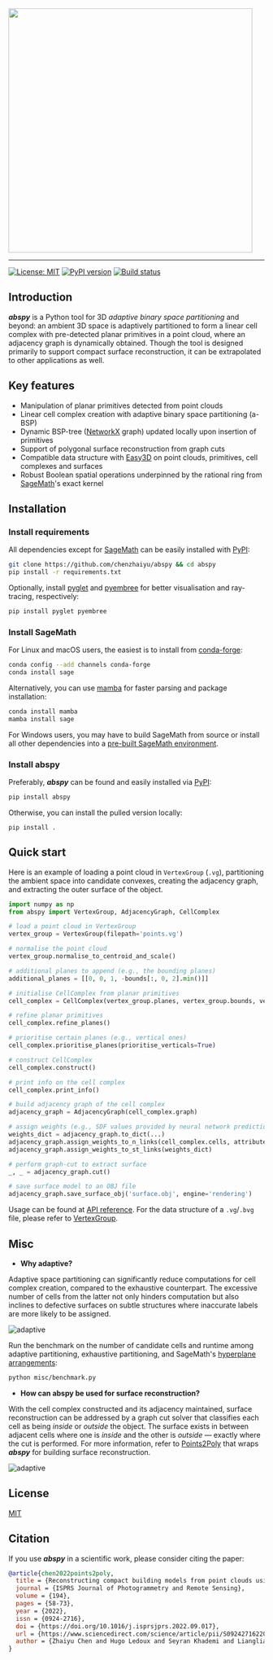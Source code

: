 <img src="https://raw.githubusercontent.com/chenzhaiyu/abspy/main/docs/source/_static/images/logo.png" width="480"/>

-----------
[![License: MIT](https://img.shields.io/badge/License-MIT-yellow.svg)](https://opensource.org/licenses/MIT) [![PyPI version](https://badge.fury.io/py/abspy.svg)](https://pypi.python.org/pypi/abspy/) [![Build status](https://readthedocs.org/projects/abspy/badge/)](https://abspy.readthedocs.io/en/latest/)

## Introduction

***abspy*** is a Python tool for 3D *adaptive binary space partitioning* and beyond: an ambient 3D space is adaptively partitioned to form a linear cell complex with pre-detected planar primitives in a point cloud, where an adjacency graph is dynamically obtained. Though the tool is designed primarily to support compact surface reconstruction, it can be extrapolated to other applications as well.

## Key features

* Manipulation of planar primitives detected from point clouds
* Linear cell complex creation with adaptive binary space partitioning (a-BSP)
* Dynamic BSP-tree ([NetworkX](https://networkx.org/) graph) updated locally upon insertion of primitives
* Support of polygonal surface reconstruction from graph cuts
* Compatible data structure with [Easy3D](https://github.com/LiangliangNan/Easy3D) on point clouds, primitives, cell complexes and surfaces
* Robust Boolean spatial operations underpinned by the rational ring from [SageMath](https://www.sagemath.org/)'s exact kernel

## Installation

### Install requirements

All dependencies except for [SageMath](https://www.sagemath.org/) can be easily installed with [PyPI](https://pypi.org/):

```bash
git clone https://github.com/chenzhaiyu/abspy && cd abspy
pip install -r requirements.txt
```

Optionally, install [pyglet](https://github.com/pyglet/pyglet) and [pyembree](https://github.com/adam-grant-hendry/pyembree) for better visualisation and ray-tracing, respectively:

```bash
pip install pyglet pyembree
```

### Install SageMath

For Linux and macOS users, the easiest is to install from [conda-forge](https://conda-forge.org/):

```bash
conda config --add channels conda-forge
conda install sage
```

Alternatively, you can use [mamba](https://github.com/mamba-org/mamba) for faster parsing and package installation:

```bash
conda install mamba
mamba install sage
```

For Windows users, you may have to build SageMath from source or install all other dependencies into a [pre-built SageMath environment](https://doc.sagemath.org/html/en/installation/binary.html).

### Install abspy

Preferably, ***abspy*** can be found and easily installed via [PyPI](https://pypi.org/project/abspy/):

```bash
pip install abspy
```

Otherwise, you can install the pulled version locally:

```
pip install .
```

## Quick start

Here is an example of loading a point cloud in `VertexGroup` (`.vg`), partitioning the ambient space into candidate convexes, creating the adjacency graph, and extracting the outer surface of the object.

```python
import numpy as np
from abspy import VertexGroup, AdjacencyGraph, CellComplex

# load a point cloud in VertexGroup 
vertex_group = VertexGroup(filepath='points.vg')

# normalise the point cloud
vertex_group.normalise_to_centroid_and_scale()

# additional planes to append (e.g., the bounding planes)
additional_planes = [[0, 0, 1, -bounds[:, 0, 2].min()]]

# initialise CellComplex from planar primitives
cell_complex = CellComplex(vertex_group.planes, vertex_group.bounds, vertex_group.points_grouped, build_graph=True, additional_planes=additional_planes)

# refine planar primitives
cell_complex.refine_planes()

# prioritise certain planes (e.g., vertical ones)
cell_complex.prioritise_planes(prioritise_verticals=True)

# construct CellComplex 
cell_complex.construct()

# print info on the cell complex
cell_complex.print_info()

# build adjacency graph of the cell complex
adjacency_graph = AdjacencyGraph(cell_complex.graph)

# assign weights (e.g., SDF values provided by neural network prediction) to graph 
weights_dict = adjacency_graph.to_dict(...)
adjacency_graph.assign_weights_to_n_links(cell_complex.cells, attribute='area_overlap', factor=0.001, cache_interfaces=True)
adjacency_graph.assign_weights_to_st_links(weights_dict)

# perform graph-cut to extract surface
_, _ = adjacency_graph.cut()

# save surface model to an OBJ file
adjacency_graph.save_surface_obj('surface.obj', engine='rendering')
```

Usage can be found at [API reference](https://abspy.readthedocs.io/en/latest/api.html). For the data structure of a `.vg`/`.bvg` file, please refer to [VertexGroup](https://abspy.readthedocs.io/en/latest/vertexgroup.html).

## Misc

* **Why adaptive?**

Adaptive space partitioning can significantly reduce computations for cell complex creation, compared to the exhaustive counterpart. The excessive number of cells from the latter not only hinders computation but also inclines to defective surfaces on subtle structures where inaccurate labels are more likely to be assigned.

![adaptive](https://raw.githubusercontent.com/chenzhaiyu/abspy/main/docs/source/_static/images/adaptive.png)

Run the benchmark on the number of candidate cells and runtime among adaptive partitioning, exhaustive partitioning, and SageMath's [hyperplane arrangements](https://doc.sagemath.org/html/en/reference/discrete_geometry/sage/geometry/hyperplane_arrangement/arrangement.html):

```bash
python misc/benchmark.py
```

* **How can abspy be used for surface reconstruction?**

With the cell complex constructed and its adjacency maintained, surface reconstruction can be addressed by a graph cut solver that classifies each cell as being *inside* or *outside* the object. The surface exists in between adjacent cells where one is *inside* and the other is *outside* &mdash; exactly where the cut is performed. For more information, refer to [Points2Poly](https://github.com/chenzhaiyu/points2poly) that wraps ***abspy*** for building surface reconstruction.

![adaptive](https://raw.githubusercontent.com/chenzhaiyu/abspy/main/docs/source/_static/images/surface.png)

## License

[MIT](https://raw.githubusercontent.com/chenzhaiyu/abspy/main/LICENSE)

## Citation

If you use ***abspy*** in a scientific work, please consider citing the paper:

```bibtex
@article{chen2022points2poly,
  title = {Reconstructing compact building models from point clouds using deep implicit fields},
  journal = {ISPRS Journal of Photogrammetry and Remote Sensing},
  volume = {194},
  pages = {58-73},
  year = {2022},
  issn = {0924-2716},
  doi = {https://doi.org/10.1016/j.isprsjprs.2022.09.017},
  url = {https://www.sciencedirect.com/science/article/pii/S0924271622002611},
  author = {Zhaiyu Chen and Hugo Ledoux and Seyran Khademi and Liangliang Nan}
}
```
